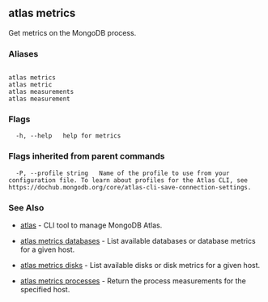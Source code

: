 ## atlas metrics

Get metrics on the MongoDB process.




### Aliases
```

atlas metrics
atlas metric
atlas measurements
atlas measurement
```



### Flags

```
  -h, --help   help for metrics

```


### Flags inherited from parent commands

```
  -P, --profile string   Name of the profile to use from your configuration file. To learn about profiles for the Atlas CLI, see https://dochub.mongodb.org/core/atlas-cli-save-connection-settings.

```

### See Also


* [atlas](atlas.md)	- CLI tool to manage MongoDB Atlas.

* [atlas metrics databases](atlas_metrics_databases.md)	- List available databases or database metrics for a given host.

* [atlas metrics disks](atlas_metrics_disks.md)	- List available disks or disk metrics for a given host.

* [atlas metrics processes](atlas_metrics_processes.md)	- Return the process measurements for the specified host.



